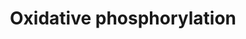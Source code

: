 ---
annotations:
- id: PW:0001059
  parent: classic metabolic pathway
  type: Pathway Ontology
  value: oxidative phosphorylation pathway
authors:
- MaintBot
- Mkutmon
description: ''
last-edited: 2019-08-16
organisms:
- Bos taurus
redirect_from:
- /index.php/Pathway:WP994
- /instance/WP994
- /instance/WP994_r106018
revision: r106018
schema-jsonld:
- '@context': https://schema.org/
  '@id': https://wikipathways.github.io/pathways/WP994.html
  '@type': Dataset
  creator:
    '@type': Organization
    name: WikiPathways
  description: ''
  keywords:
  - ADP
  - ATP
  - ATP5A1
  - ATP5B
  - ATP5D
  - ATP5E
  - ATP5F1
  - ATP5G1
  - ATP5G2
  - ATP5G3
  - ATP5H
  - ATP5I
  - ATP5J
  - ATP5J2
  - ATP5L
  - ATP5O
  - ATP5S
  - ATP6
  - ATP6AP1
  - ATP6AP2
  - B9
  - GZMB
  - Hydrogen
  - MT-ND3
  - MT-ND4
  - MT-ND4L
  - MT-ND6
  - NAD
  - NADH
  - ND1
  - ND2
  - ND5
  - NDUFA10
  - NDUFA11
  - NDUFA2
  - NDUFA4
  - NDUFA4L2
  - NDUFA5
  - NDUFA6
  - NDUFA8
  - NDUFA9
  - NDUFAB1
  - NDUFB1
  - NDUFB10
  - NDUFB2
  - NDUFB4
  - NDUFB5
  - NDUFB6
  - NDUFB7
  - NDUFB8
  - NDUFB9
  - NDUFC1
  - NDUFC2
  - NDUFS1
  - NDUFS2
  - NDUFS3
  - NDUFS4
  - NDUFS5
  - NDUFS6
  - NDUFS7
  - NDUFS8
  - NDUFV1
  - NDUFV2
  - NDUFV3
  license: CC0
  name: Oxidative phosphorylation
seo: CreativeWork
title: Oxidative phosphorylation
wpid: WP994
---